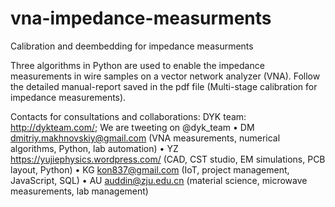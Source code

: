 # vna-impedance-measurments
Calibration and deembedding for impedance measurments

Three algorithms in Python are used to enable the impedance measurements in wire samples on a vector network analyzer (VNA).
Follow the detailed manual-report saved in the pdf file (Multi-stage calibration for impedance measurements). 

Contacts for consultations and collaborations:
DYK team: http://dykteam.com/; We are tweeting on @dyk_team 
•	DM dmitriy.makhnovskiy@gmail.com (VNA measurements, numerical algorithms, Python, lab automation)
•	YZ https://yujiephysics.wordpress.com/ (CAD, CST studio, EM simulations, PCB layout, Python)
•	KG kon837@gmail.com (IoT, project management, JavaScript, SQL)
•	AU auddin@zju.edu.cn (material science, microwave measurements, lab management) 
